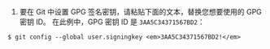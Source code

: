 1. 要在 Git 中设置 GPG 签名密钥，请粘贴下面的文本，替换您想要使用的 GPG 密钥 ID。 在此例中，GPG 密钥 ID 是 `3AA5C34371567BD2`：
  ```shell
$ git config --global user.signingkey <em>3AA5C34371567BD2!</em>
```

